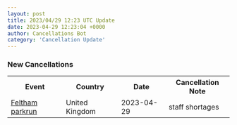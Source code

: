 ```yaml
---
layout: post
title: 2023/04/29 12:23 UTC Update
date: 2023-04-29 12:23:04 +0000
author: Cancellations Bot
category: 'Cancellation Update'
---
```


<h3>New Cancellations</h3>
<div class='hscrollable'>
<table style='width: 100%'>
    <tr>
        <th>Event</th>
        <th>Country</th>
        <th>Date</th>
        <th>Cancellation Note</th>
    </tr>
    <tr>
        <td><a href="">Feltham parkrun</a></td>
        <td>United Kingdom</td>
        <td>2023-04-29</td>
        <td>staff shortages</td>
    </tr>
</table>
</div>
